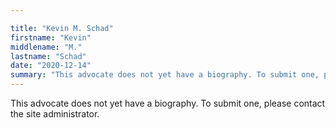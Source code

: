 ```yaml
---

title: "Kevin M. Schad"
firstname: "Kevin"
middlename: "M."
lastname: "Schad"
date: "2020-12-14"
summary: "This advocate does not yet have a biography. To submit one, please contact the site administrator."
---
```

This advocate does not yet have a biography. To submit one, please contact the site administrator.

